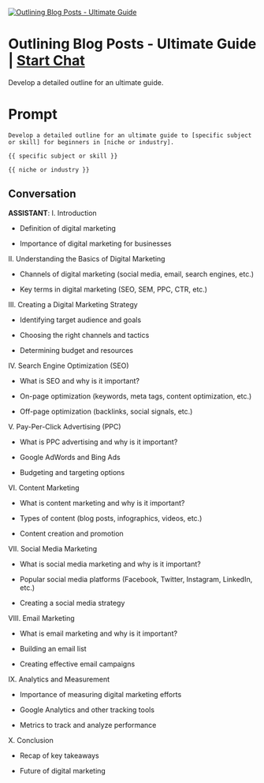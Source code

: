 
[![Outlining Blog Posts -  Ultimate Guide ](https://flow-prompt-covers.s3.us-west-1.amazonaws.com/icon/vintage/vint_10.png)](https://gptcall.net/chat.html?data=%7B%22contact%22%3A%7B%22id%22%3A%22C46qLqCMJCQBxpI6KaRkG%22%2C%22flow%22%3Atrue%7D%7D)
# Outlining Blog Posts -  Ultimate Guide  | [Start Chat](https://gptcall.net/chat.html?data=%7B%22contact%22%3A%7B%22id%22%3A%22C46qLqCMJCQBxpI6KaRkG%22%2C%22flow%22%3Atrue%7D%7D)
Develop a detailed outline for an ultimate guide.

# Prompt

```
Develop a detailed outline for an ultimate guide to [specific subject or skill] for beginners in [niche or industry].

{{ specific subject or skill }}

{{ niche or industry }}
```

## Conversation

**ASSISTANT**: I. Introduction

- Definition of digital marketing 

- Importance of digital marketing for businesses



II. Understanding the Basics of Digital Marketing

- Channels of digital marketing (social media, email, search engines, etc.)

- Key terms in digital marketing (SEO, SEM, PPC, CTR, etc.)



III. Creating a Digital Marketing Strategy

- Identifying target audience and goals 

- Choosing the right channels and tactics

- Determining budget and resources



IV. Search Engine Optimization (SEO)

- What is SEO and why is it important?

- On-page optimization (keywords, meta tags, content optimization, etc.)

- Off-page optimization (backlinks, social signals, etc.)



V. Pay-Per-Click Advertising (PPC)

- What is PPC advertising and why is it important?

- Google AdWords and Bing Ads 

- Budgeting and targeting options



VI. Content Marketing

- What is content marketing and why is it important?

- Types of content (blog posts, infographics, videos, etc.)

- Content creation and promotion



VII. Social Media Marketing

- What is social media marketing and why is it important?

- Popular social media platforms (Facebook, Twitter, Instagram, LinkedIn, etc.)

- Creating a social media strategy 



VIII. Email Marketing

- What is email marketing and why is it important?

- Building an email list

- Creating effective email campaigns 



IX. Analytics and Measurement

- Importance of measuring digital marketing efforts

- Google Analytics and other tracking tools 

- Metrics to track and analyze performance 



X. Conclusion

- Recap of key takeaways 

- Future of digital marketing


